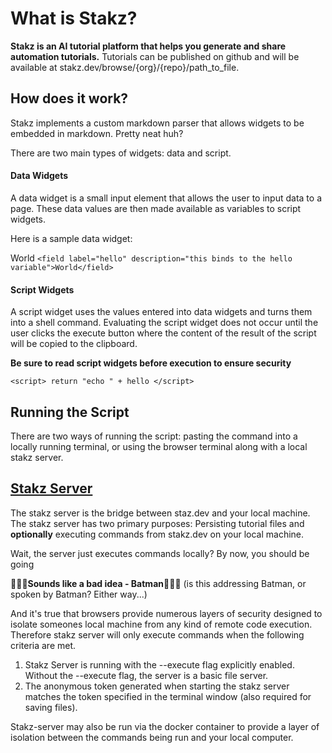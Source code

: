 # What is Stakz?

**Stakz is an AI tutorial platform that helps you generate and share automation tutorials.**
Tutorials can be published on github and will be available at stakz.dev/browse/{org}/{repo}/path_to_file.

## How does it work?

Stakz implements a custom markdown parser that allows widgets to be
embedded in markdown. Pretty neat huh?

There are two main types of widgets: data and script.

#### Data Widgets

A data widget is a small input element that allows the user to input data to a page. These data values are then made available as variables to script widgets.

Here is a sample data widget:

<field label="hello" description="this binds to the hello variable">World</field>
`<field label="hello" description="this binds to the hello variable">World</field>`

#### Script Widgets

A script widget uses the values entered into data widgets and turns them into a shell command. Evaluating the script widget does not occur until the user clicks the execute button where the content of the result of the script will be copied to the clipboard.

**Be sure to read script widgets before execution to ensure security**

<script> return "echo " + hello </script>

`<script> return "echo " + hello </script>`

## Running the Script

There are two ways of running the script: pasting the command into a locally running terminal, or using the browser terminal along with a local stakz server.

## [Stakz Server](https://github.com/writeabyte/stakz-server)

The stakz server is the bridge between staz.dev and your local machine. The stakz server has two primary purposes: Persisting tutorial files and **optionally** executing commands from stakz.dev on your local machine.

Wait, the server just executes commands locally?
By now, you should be going

🚩🚩🚩**Sounds like a bad idea - Batman**🚩🚩🚩 (is this addressing Batman, or spoken by Batman? Either way...)

And it's true that browsers provide numerous layers of security designed to isolate someones local machine from any kind of remote code execution. Therefore stakz server will only execute commands when the following criteria are met.

1. Stakz Server is running with the --execute flag explicitly enabled. Without the --execute flag, the server is a basic file server.
2. The anonymous token generated when starting the stakz server matches the token specified in the terminal window (also required for saving files).

Stakz-server may also be run via the docker container to provide a layer of isolation between the commands being run and your local computer.

